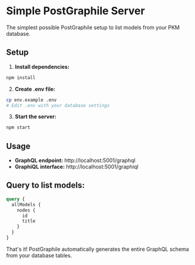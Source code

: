# Simple PostGraphile Server

The simplest possible PostGraphile setup to list models from your PKM database.

## Setup

1. **Install dependencies:**
```bash
npm install
```

2. **Create .env file:**
```bash
cp env.example .env
# Edit .env with your database settings
```

3. **Start the server:**
```bash
npm start
```

## Usage

- **GraphQL endpoint:** http://localhost:5001/graphql
- **GraphiQL interface:** http://localhost:5001/graphiql

## Query to list models:

```graphql
query {
  allModels {
    nodes {
      id
      title
    }
  }
}
```

That's it! PostGraphile automatically generates the entire GraphQL schema from your database tables.